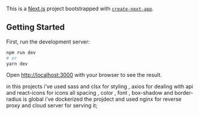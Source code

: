 This is a [Next.js](https://nextjs.org/) project bootstrapped with [`create-next-app`](https://github.com/vercel/next.js/tree/canary/packages/create-next-app).

## Getting Started

First, run the development server:

```bash
npm run dev
# or
yarn dev
```

Open [http://localhost:3000](http://localhost:3000) with your browser to see the result.

in this projects i've used sass and clsx for styling , axios for dealing with api and react-icons for icons
all spacing , color , font , box-shadow and border-radius is global
i've dockerized the projdect and used nginx for reverse proxy and cloud server for serving it;
